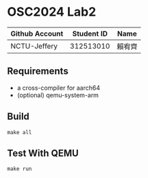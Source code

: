 # OSC2024 Lab2

| Github Account | Student ID | Name          |
|----------------|------------|---------------|
| NCTU-Jeffery   | 312513010  | 賴宥齊        |

## Requirements

* a cross-compiler for aarch64
* (optional) qemu-system-arm

## Build 

```
make all
```

## Test With QEMU

```
make run
```